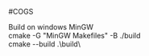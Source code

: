 #COGS

Build on windows MinGW  
    cmake -G "MinGW Makefiles" -B ./build  
    cmake --build .\build\
